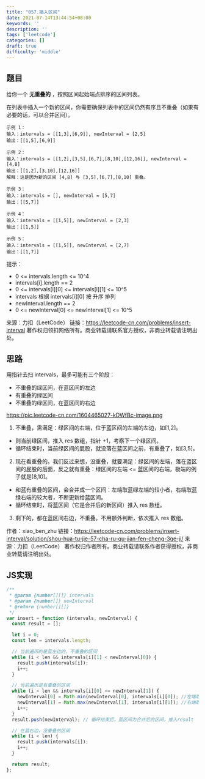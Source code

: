 ```yaml
---
title: "057.插入区间"
date: 2021-07-14T13:44:54+08:00
keywords: ''
description: ''
tags: ['leetcode']
categories: []
draft: true
difficulty: 'middle'
---
```


## 题目

给你一个 **无重叠的** ，按照区间起始端点排序的区间列表。

在列表中插入一个新的区间，你需要确保列表中的区间仍然有序且不重叠（如果有必要的话，可以合并区间）。

```
示例 1：
输入：intervals = [[1,3],[6,9]], newInterval = [2,5]
输出：[[1,5],[6,9]]

示例 2：
输入：intervals = [[1,2],[3,5],[6,7],[8,10],[12,16]], newInterval = [4,8]
输出：[[1,2],[3,10],[12,16]]
解释：这是因为新的区间 [4,8] 与 [3,5],[6,7],[8,10] 重叠。

示例 3：
输入：intervals = [], newInterval = [5,7]
输出：[[5,7]]

示例 4：
输入：intervals = [[1,5]], newInterval = [2,3]
输出：[[1,5]]

示例 5：
输入：intervals = [[1,5]], newInterval = [2,7]
输出：[[1,7]]
```

提示：

- 0 <= intervals.length <= 10^4
- intervals[i].length == 2
- 0 <= intervals[i][0] <= intervals[i][1] <= 10^5
- intervals 根据 intervals[i][0] 按 升序 排列
- newInterval.length == 2
- 0 <= newInterval[0] <= newInterval[1] <= 10^5

来源：力扣（LeetCode）
链接：https://leetcode-cn.com/problems/insert-interval
著作权归领扣网络所有。商业转载请联系官方授权，非商业转载请注明出处。


## 思路 

用指针去扫 intervals，最多可能有三个阶段：

- 不重叠的绿区间，在蓝区间的左边
- 有重叠的绿区间
- 不重叠的绿区间，在蓝区间的右边

https://pic.leetcode-cn.com/1604465027-kDWfBc-image.png

1. 不重叠，需满足：绿区间的右端，位于蓝区间的左端的左边，如[1,2]。

 - 则当前绿区间，推入 res 数组，指针 +1，考察下一个绿区间。
 - 循环结束时，当前绿区间的屁股，就没落在蓝区间之前，有重叠了，如[3,5]。

2. 现在看重叠的。我们反过来想，没重叠，就要满足：绿区间的左端，落在蓝区间的屁股的后面，反之就有重叠：绿区间的左端 <= 蓝区间的右端，极端的例子就是[8,10]。

 - 和蓝有重叠的区间，会合并成一个区间：左端取蓝绿左端的较小者，右端取蓝绿右端的较大者，不断更新给蓝区间。
 - 循环结束时，将蓝区间（它是合并后的新区间）推入 res 数组。

3. 剩下的，都在蓝区间右边，不重叠。不用额外判断，依次推入 res 数组。

作者：xiao_ben_zhu
链接：https://leetcode-cn.com/problems/insert-interval/solution/shou-hua-tu-jie-57-cha-ru-qu-jian-fen-cheng-3ge-ji/
来源：力扣（LeetCode）
著作权归作者所有。商业转载请联系作者获得授权，非商业转载请注明出处。

## JS实现

```javascript
/**
 * @param {number[][]} intervals
 * @param {number[]} newInterval
 * @return {number[][]}
 */
var insert = function (intervals, newInterval) {
  const result = [];

  let i = 0;
  const len = intervals.length;

  // 当前遍历的是蓝左边的，不重叠的区间
  while (i < len && intervals[i][1] < newInterval[0]) {
    result.push(intervals[i]);
    i++;
  }

  // 当前遍历是有重叠的区间
  while (i < len && intervals[i][0] <= newInterval[1]) {
    newInterval[0] = Math.min(newInterval[0], intervals[i][0]); //左端取较小者，更新给兰区间的左端
    newInterval[1] = Math.max(newInterval[1], intervals[i][1]); //右端取较大者，更新给兰区间的右端
    i++;
  }
  result.push(newInterval); // 循环结束后，蓝区间为合并后的区间，推入result

  // 在蓝右边，没重叠的区间
  while (i < len) {
    result.push(intervals[i]);
    i++;
  }

  return result;
};
```
